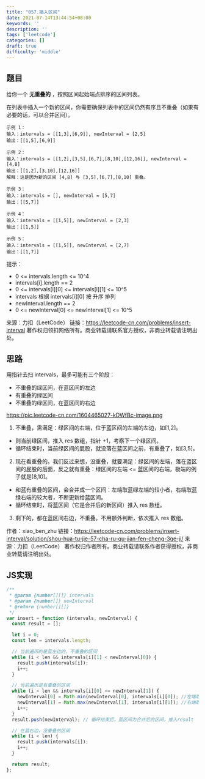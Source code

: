 ```yaml
---
title: "057.插入区间"
date: 2021-07-14T13:44:54+08:00
keywords: ''
description: ''
tags: ['leetcode']
categories: []
draft: true
difficulty: 'middle'
---
```


## 题目

给你一个 **无重叠的** ，按照区间起始端点排序的区间列表。

在列表中插入一个新的区间，你需要确保列表中的区间仍然有序且不重叠（如果有必要的话，可以合并区间）。

```
示例 1：
输入：intervals = [[1,3],[6,9]], newInterval = [2,5]
输出：[[1,5],[6,9]]

示例 2：
输入：intervals = [[1,2],[3,5],[6,7],[8,10],[12,16]], newInterval = [4,8]
输出：[[1,2],[3,10],[12,16]]
解释：这是因为新的区间 [4,8] 与 [3,5],[6,7],[8,10] 重叠。

示例 3：
输入：intervals = [], newInterval = [5,7]
输出：[[5,7]]

示例 4：
输入：intervals = [[1,5]], newInterval = [2,3]
输出：[[1,5]]

示例 5：
输入：intervals = [[1,5]], newInterval = [2,7]
输出：[[1,7]]
```

提示：

- 0 <= intervals.length <= 10^4
- intervals[i].length == 2
- 0 <= intervals[i][0] <= intervals[i][1] <= 10^5
- intervals 根据 intervals[i][0] 按 升序 排列
- newInterval.length == 2
- 0 <= newInterval[0] <= newInterval[1] <= 10^5

来源：力扣（LeetCode）
链接：https://leetcode-cn.com/problems/insert-interval
著作权归领扣网络所有。商业转载请联系官方授权，非商业转载请注明出处。


## 思路 

用指针去扫 intervals，最多可能有三个阶段：

- 不重叠的绿区间，在蓝区间的左边
- 有重叠的绿区间
- 不重叠的绿区间，在蓝区间的右边

https://pic.leetcode-cn.com/1604465027-kDWfBc-image.png

1. 不重叠，需满足：绿区间的右端，位于蓝区间的左端的左边，如[1,2]。

 - 则当前绿区间，推入 res 数组，指针 +1，考察下一个绿区间。
 - 循环结束时，当前绿区间的屁股，就没落在蓝区间之前，有重叠了，如[3,5]。

2. 现在看重叠的。我们反过来想，没重叠，就要满足：绿区间的左端，落在蓝区间的屁股的后面，反之就有重叠：绿区间的左端 <= 蓝区间的右端，极端的例子就是[8,10]。

 - 和蓝有重叠的区间，会合并成一个区间：左端取蓝绿左端的较小者，右端取蓝绿右端的较大者，不断更新给蓝区间。
 - 循环结束时，将蓝区间（它是合并后的新区间）推入 res 数组。

3. 剩下的，都在蓝区间右边，不重叠。不用额外判断，依次推入 res 数组。

作者：xiao_ben_zhu
链接：https://leetcode-cn.com/problems/insert-interval/solution/shou-hua-tu-jie-57-cha-ru-qu-jian-fen-cheng-3ge-ji/
来源：力扣（LeetCode）
著作权归作者所有。商业转载请联系作者获得授权，非商业转载请注明出处。

## JS实现

```javascript
/**
 * @param {number[][]} intervals
 * @param {number[]} newInterval
 * @return {number[][]}
 */
var insert = function (intervals, newInterval) {
  const result = [];

  let i = 0;
  const len = intervals.length;

  // 当前遍历的是蓝左边的，不重叠的区间
  while (i < len && intervals[i][1] < newInterval[0]) {
    result.push(intervals[i]);
    i++;
  }

  // 当前遍历是有重叠的区间
  while (i < len && intervals[i][0] <= newInterval[1]) {
    newInterval[0] = Math.min(newInterval[0], intervals[i][0]); //左端取较小者，更新给兰区间的左端
    newInterval[1] = Math.max(newInterval[1], intervals[i][1]); //右端取较大者，更新给兰区间的右端
    i++;
  }
  result.push(newInterval); // 循环结束后，蓝区间为合并后的区间，推入result

  // 在蓝右边，没重叠的区间
  while (i < len) {
    result.push(intervals[i]);
    i++;
  }

  return result;
};
```
